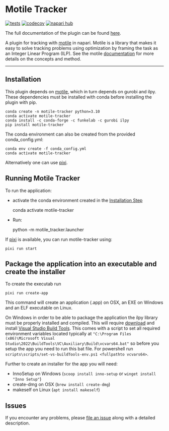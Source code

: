 # Motile Tracker

[![tests](https://github.com/funkelab/motile_tracker/workflows/tests/badge.svg)](https://github.com/funkelab/motile_tracker/actions)
[![codecov](https://codecov.io/gh/funkelab/motile_tracker/branch/main/graph/badge.svg)](https://codecov.io/gh/funkelab/motile_tracker)
[![napari hub](https://img.shields.io/endpoint?url=https://api.napari-hub.org/shields/motile_tracker)](https://napari-hub.org/plugins/motile_tracker)

The full documentation of the plugin can be found [here](https://funkelab.github.io/motile_tracker/).

A plugin for tracking with [motile](https://github.com/funkelab/motile) in napari.
Motile is a library that makes it easy to solve tracking problems using optimization
by framing the task as an Integer Linear Program (ILP).
See the motile [documentation](https://funkelab.github.io/motile)
for more details on the concepts and method.

----------------------------------

## Installation

This plugin depends on [motile](https://github.com/funkelab/motile), which in
turn depends on gurobi and ilpy. These dependencies must be installed with
conda before installing the plugin with pip.

    conda create -n motile-tracker python=3.10
    conda activate motile-tracker
    conda install -c conda-forge -c funkelab -c gurobi ilpy
    pip install motile-tracker

The conda environment can also be created from the provided conda_config.yml:

    conda env create -f conda_config.yml
    conda activate motile-tracker

Alternatively one can use [pixi](https://pixi.sh/).

## Running Motile Tracker

To run the application:
* activate the conda environment created in the [Installation Step](#installation)

    conda activate motile-tracker

* Run:

    python -m motile_tracker.launcher

If [pixi](https://pixi.sh/) is available, you can run motile-tracker using:

    pixi run start

## Package the application into an executable and create the installer

To create the executab run

    pixi run create-app

This command will create an application (.app) on OSX, an EXE on Windows and an
ELF executable on Linux.

On Windows in order to be able to package the application the ilpy library must be
properly installed and compiled. This will require [download](https://aka.ms/vs/17/release/vs_BuildTools.exe) and install [Visual Studio Build Tools](https://visualstudio.microsoft.com/downloads/). This comes with a script to set all required environment variables located typically at `"C:\Program Files (x86)\Microsoft Visual Studio\2022\BuildTools\VC\Auxiliary\Build\vcvars64.bat"` so before you setup the app you need to run this bat file. For powershell run `scripts\scripts/set-vs-buildTools-env.ps1 <fullpathto vcvars64>`.

Further to create an installer for the app you will need:
* InnoSetup on Windows (`scoop install inno-setup` or `winget install "Inno Setup"`)
* create-dmg on OSX (`brew install create-dmg`)
* makeself on Linux (`apt install makeself`)

## Issues

If you encounter any problems, please
[file an issue](https://github.com/funkelab/motile_tracker/issues)
along with a detailed description.
